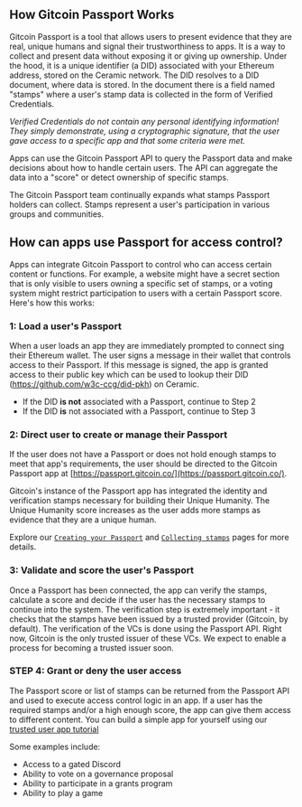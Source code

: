 ## How Gitcoin Passport Works

Gitcoin Passport is a tool that allows users to present evidence that they are real, unique humans and signal their trustworthiness to apps. It is a way to collect and present data without exposing it or giving up ownership. Under the hood, it is a unique identifier (a DID) associated with your Ethereum address, stored on the Ceramic network. The DID resolves to a DID document, where data is stored. In the document there is a field named "stamps" where a user's stamp data is collected in the form of Verified Credentials.

*Verified Credentials do not contain any personal identifying information! They simply demonstrate, using a cryptographic signature, that the user gave access to a specific app and that some criteria were met.*

Apps can use the Gitcoin Passport API to query the Passport data and make decisions about how to handle certain users. The API can aggregate the data into a "score" or detect ownership of specific stamps.

The Gitcoin Passport team continually expands what stamps Passport holders can collect. Stamps represent a user's participation in various groups and communities.

## How can apps use Passport for access control?

Apps can integrate Gitcoin Passport to control who can access certain content or functions. For example, a website might have a secret section that is only visible to users owning a specific set of stamps, or a voting system might restrict participation to users with a certain Passport score. Here's how this works:

### 1: Load a user's Passport 

When a user loads an app they are immediately prompted to connect sing their Ethereum wallet. The user signs a message in their wallet that controls access to their Passport. If this message is signed, the app is granted access to their public key which can be used to lookup their DID (https://github.com/w3c-ccg/did-pkh) on Ceramic. 

- If the DID **is not** associated with a Passport, continue to ​Step 2
- If the DID **is** not associated with a Passport, continue to ​Step 3


### 2: Direct user to create or manage their Passport

If the user does not have a Passport or does not hold enough stamps to meet that app's requirements, the user should be directed to the Gitcoin Passport app at [https://passport.gitcoin.co/](https://passport.gitcoin.co/).

Gitcoin's instance of the Passport app has integrated the identity and verification stamps necessary for building their Unique Humanity. The Unique Humanity score increases as the user adds more stamps as evidence that they are a unique human.

Explore our [`Creating your Passport`](creating-a-passport.md) and [`Collecting stamps`](collecting-stamps.md) pages for more details.

### 3: Validate and score the user's Passport

Once a Passport has been connected, the app can verify the stamps, calculate a score and decide if the user has the necessary stamps to continue into the system. The verification step is extremely important - it checks that the stamps have been issued by a trusted provider (Gitcoin, by default). The verification of the VCs is done using the Passport API. Right now, Gitcoin is the only trusted issuer of these VCs. We expect to enable a process for becoming a trusted issuer soon.

### STEP 4: Grant or deny the user access

The Passport score or list of stamps can be returned from the Passport API and used to execute access control logic in an app. If a user has the required stamps and/or a high enough score, the app can give them access to different content. You can build a simple app for yourself using our [trusted user app tutorial](../devs/integrating-a-scorer.md)

Some examples include: 

- Access to a gated Discord
- Ability to vote on a governance proposal
- Ability to participate in a grants program
- Ability to play a game

